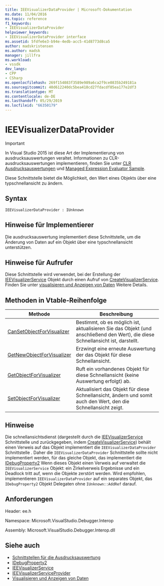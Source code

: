 ```yaml
---
title: IEEVisualizerDataProvider | Microsoft-Dokumentation
ms.date: 11/04/2016
ms.topic: reference
f1_keywords:
- IEEVisualizerDataProvider
helpviewer_keywords:
- IEEVisualizerDataProvider interface
ms.assetid: 5fdfe6e3-b94e-4edb-acc5-41d8773d8ca5
author: madskristensen
ms.author: madsk
manager: jillfra
ms.workload:
- vssdk
dev_langs:
- CPP
- CSharp
ms.openlocfilehash: 269f154083f3589e989a6ca2f9ce0835b249181a
ms.sourcegitcommit: 40d612240dc5bea418cd27fdacdf85ea177e2df3
ms.translationtype: MT
ms.contentlocale: de-DE
ms.lasthandoff: 05/29/2019
ms.locfileid: "66350179"
---
```

# <a name="ieevisualizerdataprovider"></a>IEEVisualizerDataProvider
> [!IMPORTANT]
> In Visual Studio 2015 ist diese Art der Implementierung von ausdrucksauswertungen veraltet. Informationen zu CLR-ausdrucksauswertungen implementieren, finden Sie unter [CLR Ausdrucksauswertungen](https://github.com/Microsoft/ConcordExtensibilitySamples/wiki/CLR-Expression-Evaluators) und [Managed Expression Evaluator Sample](https://github.com/Microsoft/ConcordExtensibilitySamples/wiki/Managed-Expression-Evaluator-Sample).

 Diese Schnittstelle bietet die Möglichkeit, den Wert eines Objekts über eine typschnellansicht zu ändern.

## <a name="syntax"></a>Syntax

```
IEEVisualizerDataProvider : IUnknown
```

## <a name="notes-for-implementers"></a>Hinweise für Implementierer
 Die ausdrucksauswertung implementiert diese Schnittstelle, um die Änderung von Daten auf ein Objekt über eine typschnellansicht unterstützen.

## <a name="notes-for-callers"></a>Hinweise für Aufrufer
 Diese Schnittstelle wird verwendet, bei der Erstellung der [IEEVisualizerService](../../../extensibility/debugger/reference/ieevisualizerservice.md) Objekt durch einen Aufruf von [CreateVisualizerService](../../../extensibility/debugger/reference/ieevisualizerserviceprovider-createvisualizerservice.md). Finden Sie unter [visualisieren und Anzeigen von Daten](../../../extensibility/debugger/visualizing-and-viewing-data.md) Weitere Details.

## <a name="methods-in-vtable-order"></a>Methoden in Vtable-Reihenfolge

|Methode|Beschreibung|
|------------|-----------------|
|[CanSetObjectForVisualizer](../../../extensibility/debugger/reference/ieevisualizerdataprovider-cansetobjectforvisualizer.md)|Bestimmt, ob es möglich ist, aktualisieren Sie das Objekt (und anschließend den Wert), die diese Schnellansicht ist, darstellt.|
|[GetNewObjectForVisualizer](../../../extensibility/debugger/reference/ieevisualizerdataprovider-getnewobjectforvisualizer.md)|Erzwingt eine erneute Auswertung der das Objekt für diese Schnellansicht.|
|[GetObjectForVisualizer](../../../extensibility/debugger/reference/ieevisualizerdataprovider-getobjectforvisualizer.md)|Ruft ein vorhandenes Objekt für diese Schnellansicht (keine Auswertung erfolgt) ab.|
|[SetObjectForVisualizer](../../../extensibility/debugger/reference/ieevisualizerdataprovider-setobjectforvisualizer.md)|Aktualisiert das Objekt für diese Schnellansicht, ändern und somit auch den Wert, den die Schnellansicht zeigt.|

## <a name="remarks"></a>Hinweise
 Die schnellansichtsdienst (dargestellt durch die [IEEVisualizerService](../../../extensibility/debugger/reference/ieevisualizerservice.md) Schnittstelle und zurückgegeben, indem [CreateVisualizerService](../../../extensibility/debugger/reference/ieevisualizerserviceprovider-createvisualizerservice.md)) behält einen Verweis auf das Objekt implementiert die `IEEVisualizerDataProvider` Schnittstelle . Daher die `IEEVisualizerDataProvider` Schnittstelle sollte nicht implementiert werden, für das gleiche Objekt, das implementiert die [IDebugProperty2](../../../extensibility/debugger/reference/idebugproperty2.md) Wenn dieses Objekt einen Verweis auf verwaltet die `IEEVisualizerService` Objekt: ein Zirkelverweis Ergebnisse und ein Deadlock tritt auf, wenn die Objekte zerstört werden. Wird empfohlen, implementieren `IEEVisualizerDataProvider` auf ein separates Objekt, das `IDebugProperty2` Objekt Delegaten ohne `IUnknown::AddRef` darauf.

## <a name="requirements"></a>Anforderungen
 Header: ee.h

 Namespace: Microsoft.VisualStudio.Debugger.Interop

 Assembly: Microsoft.VisualStudio.Debugger.Interop.dll

## <a name="see-also"></a>Siehe auch
- [Schnittstellen für die Ausdrucksauswertung](../../../extensibility/debugger/reference/expression-evaluation-interfaces.md)
- [IDebugProperty2](../../../extensibility/debugger/reference/idebugproperty2.md)
- [IEEVisualizerService](../../../extensibility/debugger/reference/ieevisualizerservice.md)
- [IEEVisualizerServiceProvider](../../../extensibility/debugger/reference/ieevisualizerserviceprovider.md)
- [Visualisieren und Anzeigen von Daten](../../../extensibility/debugger/visualizing-and-viewing-data.md)